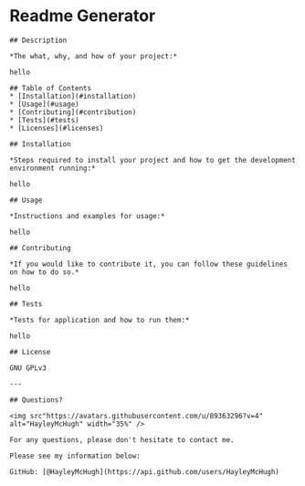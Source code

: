 # Readme Generator

    ## Description 

    *The what, why, and how of your project:*

    hello

    ## Table of Contents
    * [Installation](#installation)
    * [Usage](#usage)
    * [Contributing](#contribution)
    * [Tests](#tests)
    * [Licenses](#licenses)

    ## Installation 

    *Steps required to install your project and how to get the development environment running:*

    hello

    ## Usage 

    *Instructions and examples for usage:*

    hello

    ## Contributing 

    *If you would like to contribute it, you can follow these guidelines on how to do so.*

    hello

    ## Tests

    *Tests for application and how to run them:*

    hello

    ## License

    GNU GPLv3
    
    ---

    ## Questions?

    <img src"https://avatars.githubusercontent.com/u/89363296?v=4" alt="HayleyMcHugh" width="35%" />

    For any questions, please don't hesitate to contact me. 
    
    Please see my information below:

    GitHub: [@HayleyMcHugh](https://api.github.com/users/HayleyMcHugh)
    